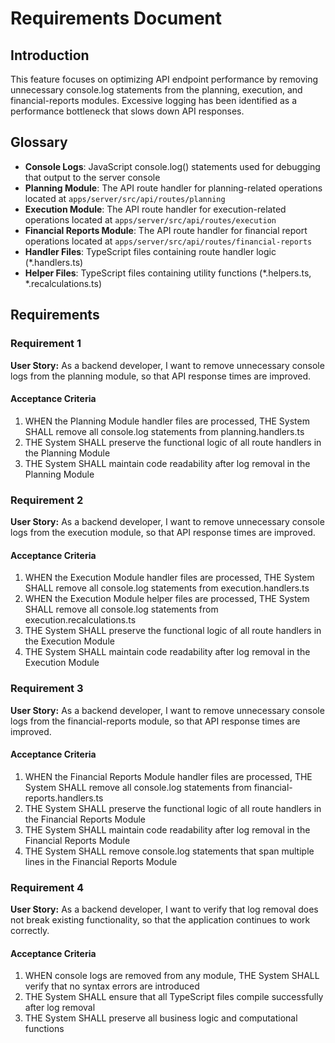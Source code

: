 # Requirements Document

## Introduction

This feature focuses on optimizing API endpoint performance by removing unnecessary console.log statements from the planning, execution, and financial-reports modules. Excessive logging has been identified as a performance bottleneck that slows down API responses.

## Glossary

- **Console Logs**: JavaScript console.log() statements used for debugging that output to the server console
- **Planning Module**: The API route handler for planning-related operations located at `apps/server/src/api/routes/planning`
- **Execution Module**: The API route handler for execution-related operations located at `apps/server/src/api/routes/execution`
- **Financial Reports Module**: The API route handler for financial report operations located at `apps/server/src/api/routes/financial-reports`
- **Handler Files**: TypeScript files containing route handler logic (*.handlers.ts)
- **Helper Files**: TypeScript files containing utility functions (*.helpers.ts, *.recalculations.ts)

## Requirements

### Requirement 1

**User Story:** As a backend developer, I want to remove unnecessary console logs from the planning module, so that API response times are improved.

#### Acceptance Criteria

1. WHEN the Planning Module handler files are processed, THE System SHALL remove all console.log statements from planning.handlers.ts
2. THE System SHALL preserve the functional logic of all route handlers in the Planning Module
3. THE System SHALL maintain code readability after log removal in the Planning Module

### Requirement 2

**User Story:** As a backend developer, I want to remove unnecessary console logs from the execution module, so that API response times are improved.

#### Acceptance Criteria

1. WHEN the Execution Module handler files are processed, THE System SHALL remove all console.log statements from execution.handlers.ts
2. WHEN the Execution Module helper files are processed, THE System SHALL remove all console.log statements from execution.recalculations.ts
3. THE System SHALL preserve the functional logic of all route handlers in the Execution Module
4. THE System SHALL maintain code readability after log removal in the Execution Module

### Requirement 3

**User Story:** As a backend developer, I want to remove unnecessary console logs from the financial-reports module, so that API response times are improved.

#### Acceptance Criteria

1. WHEN the Financial Reports Module handler files are processed, THE System SHALL remove all console.log statements from financial-reports.handlers.ts
2. THE System SHALL preserve the functional logic of all route handlers in the Financial Reports Module
3. THE System SHALL maintain code readability after log removal in the Financial Reports Module
4. THE System SHALL remove console.log statements that span multiple lines in the Financial Reports Module

### Requirement 4

**User Story:** As a backend developer, I want to verify that log removal does not break existing functionality, so that the application continues to work correctly.

#### Acceptance Criteria

1. WHEN console logs are removed from any module, THE System SHALL verify that no syntax errors are introduced
2. THE System SHALL ensure that all TypeScript files compile successfully after log removal
3. THE System SHALL preserve all business logic and computational functions
